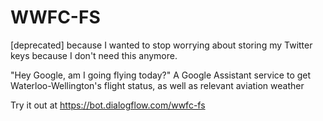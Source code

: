 # WWFC-FS
\[deprecated\] because I wanted to stop worrying about storing my Twitter keys because I don't need this anymore.

"Hey Google, am I going flying today?" A Google Assistant service to get Waterloo-Wellington's flight status, as well as relevant aviation weather
 
 Try it out at https://bot.dialogflow.com/wwfc-fs

